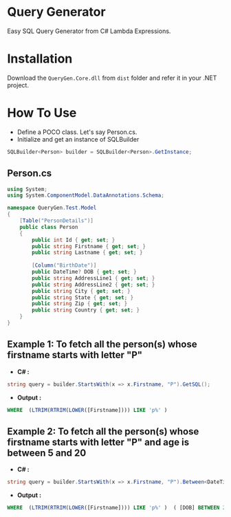 
# Query Generator
Easy SQL Query Generator from C# Lambda Expressions.

# Installation
Download the `QueryGen.Core.dll` from `dist` folder and refer it in your .NET project.

# How To Use
- Define a POCO class. Let's say Person.cs.
- Initialize and get an instance of SQLBuilder
```CS
SQLBuilder<Person> builder = SQLBuilder<Person>.GetInstance;
```

## Person.cs
```CS
using System;
using System.ComponentModel.DataAnnotations.Schema;

namespace QueryGen.Test.Model
{
    [Table("PersonDetails")]
    public class Person
    {
        public int Id { get; set; }
        public string Firstname { get; set; }
        public string Lastname { get; set; }
        
        [Column("BirthDate")]
        public DateTime? DOB { get; set; }
        public string AddressLine1 { get; set; }
        public string AddressLine2 { get; set; }
        public string City { get; set; }
        public string State { get; set; }
        public string Zip { get; set; }
        public string Country { get; set; }
    }
}
```

## Example 1: To fetch all the person(s) whose firstname starts with letter "P"
- **C# :**   
```CS 
string query = builder.StartsWith(x => x.Firstname, "P").GetSQL();
```
- **Output :** 
```SQL 
WHERE  (LTRIM(RTRIM(LOWER([Firstname]))) LIKE 'p%' ) 
```


## Example 2: To fetch all the person(s) whose firstname starts with letter "P" and age is between 5 and 20
- **C# :**   
```CS
string query = builder.StartsWith(x => x.Firstname, "P").Between<DateTime>(x => x.DOB, DateTime.Now.AddYears(-20), DateTime.Now.AddYears(-5)).GetSQL();
```
- **Output :**  
```SQL
WHERE  (LTRIM(RTRIM(LOWER([Firstname]))) LIKE 'p%' )  ( [DOB] BETWEEN 2000-03-08 AND 2015-03-08 )
```


